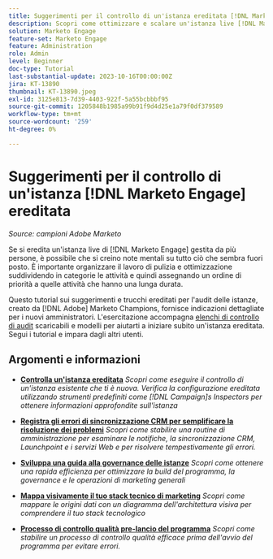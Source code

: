 ```yaml
---
title: Suggerimenti per il controllo di un'istanza ereditata [!DNL Marketo Engage]
description: Scopri come ottimizzare e scalare un'istanza live [!DNL Marketo Engage]  ereditata.
solution: Marketo Engage
feature-set: Marketo Engage
feature: Administration
role: Admin
level: Beginner
doc-type: Tutorial
last-substantial-update: 2023-10-16T00:00:00Z
jira: KT-13890
thumbnail: KT-13890.jpeg
exl-id: 3125e813-7d39-4403-922f-5a55bcbbbf95
source-git-commit: 1205848b1985a99b91f9d4d25e1a79f0df379589
workflow-type: tm+mt
source-wordcount: '259'
ht-degree: 0%

---
```


# Suggerimenti per il controllo di un&#39;istanza [!DNL Marketo Engage] ereditata

*Source: campioni Adobe Marketo*

Se si eredita un&#39;istanza live di [!DNL Marketo Engage] gestita da più persone, è possibile che si creino note mentali su tutto ciò che sembra fuori posto. È importante organizzare il lavoro di pulizia e ottimizzazione suddividendo in categorie le attività e quindi assegnando un ordine di priorità a quelle attività che hanno una lunga durata.

Questo tutorial sui suggerimenti e trucchi ereditati per l&#39;audit delle istanze, creato da [!DNL Adobe] Marketo Champions, fornisce indicazioni dettagliate per i nuovi amministratori. L&#39;esercitazione accompagna [elenchi di controllo di audit](https://experienceleague.adobe.com/docs/marketo/using/getting-started-with-marketo/inheriting-a-marketo-engage-instance/where-to-start.html?lang=it) scaricabili e modelli per aiutarti a iniziare subito un&#39;istanza ereditata. Segui i tutorial e impara dagli altri utenti.

## Argomenti e informazioni

* **[Controlla un&#39;istanza ereditata](/help/marketo-tutorial-inherited-instance/audit-an-inherted-instance.md)**
  *Scopri come eseguire il controllo di un&#39;istanza esistente che ti è nuova. Verifica la configurazione ereditata utilizzando strumenti predefiniti come [!DNL Campaign]s Inspectors per ottenere informazioni approfondite sull&#39;istanza*

* **[Registra gli errori di sincronizzazione CRM per semplificare la risoluzione dei problemi](/help/marketo-tutorial-inherited-instance/log-crm-sync-errors-for-easy-troubleshooting.md)**
  *Scopri come stabilire una routine di amministrazione per esaminare le notifiche, la sincronizzazione CRM, Launchpoint e i servizi Web e per risolvere tempestivamente gli errori.*

* **[Sviluppa una guida alla governance delle istanze](/help/marketo-tutorial-inherited-instance/develop-an-instance-governance-guide.md)**
  *Scopri come ottenere una rapida efficienza per ottimizzare la build del programma, la governance e le operazioni di marketing generali*

* **[Mappa visivamente il tuo stack tecnico di marketing](/help/marketo-tutorial-inherited-instance/create-a-visual-data-flow-diagram.md)**
  *Scopri come mappare le origini dati con un diagramma dell&#39;architettura visiva per comprendere il tuo stack tecnologico*

* **[Processo di controllo qualità pre-lancio del programma](/help/marketo-tutorial-inherited-instance/essential-program-pre-launch-qa.md)**
  *Scopri come stabilire un processo di controllo qualità efficace prima dell&#39;avvio del programma per evitare errori.*
